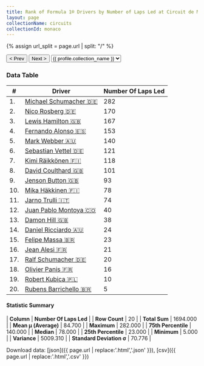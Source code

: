 ```yaml
---
title: Rank of Formula 1® Drivers by Number of Laps Led at Circuit de Monaco
layout: page
collectionName: circuits
collectionId: monaco
---
```


{% assign url_split = page.url | split: "/" %}
<div id="collection-navigation">
<button onclick="selector.options[selector.selectedIndex-1].value && (window.location = selector.options[selector.selectedIndex-1].value);">&lt; Prev</button>
<button onclick="selector.options[selector.selectedIndex+1].value && (window.location = selector.options[selector.selectedIndex+1].value);">Next &gt;</button>
<select id="selector" onchange="this.options[this.selectedIndex].value && (window.location = this.options[this.selectedIndex].value);">
  {% for collectionId in site.data[page.collectionName].refs %}
    {% if collectionId == page.collectionId %}
      {% assign selected = "selected" %}
    {% else %}
      {% assign selected = "" %}
    {% endif %}
    {% assign profile = site.data[page.collectionName][collectionId].profile %}
    <option value="/f1/{{ page.collectionName }}/{{ collectionId }}/{{ url_split[4] }}" {{ selected }}>{{ profile.collection_name }}</option>
  {% endfor %}
</select>
</div>

<canvas id="chart" width="400" height="180"></canvas>
<script>
var data = {
  "labels" : [
    "Michael Schumacher",
    "Nico Rosberg",
    "Lewis Hamilton",
    "Fernando Alonso",
    "Mark Webber",
    "Sebastian Vettel",
    "Kimi Räikkönen",
    "David Coulthard",
    "Jenson Button",
    "Mika Häkkinen",
    "Jarno Trulli",
    "Juan Pablo Montoya",
    "Damon Hill",
    "Daniel Ricciardo",
    "Felipe Massa",
    "Jean Alesi",
    "Ralf Schumacher",
    "Olivier Panis",
    "Robert Kubica",
    "Rubens Barrichello"
  ],
  "datasets" : [
    {
      "label" : "Number Of Laps Led",
      "data" : [
        282,
        170,
        167,
        153,
        140,
        121,
        118,
        101,
        93,
        78,
        74,
        40,
        38,
        24,
        23,
        21,
        20,
        16,
        10,
        5
      ],
      "borderColor" : [
        "#1D181E",
        "#1D181E",
        "#1D181E",
        "#1D181E",
        "#1D181E",
        "#1D181E",
        "#1D181E",
        "#1D181E",
        "#1D181E",
        "#1D181E",
        "#1D181E",
        "#1D181E",
        "#1D181E",
        "#1D181E",
        "#1D181E",
        "#1D181E",
        "#1D181E",
        "#1D181E",
        "#1D181E",
        "#1D181E"
      ],
      "borderWidth" : 1,
      "backgroundColor" : [
        "#9C8E8D",
        "#9C8E8D",
        "#9C8E8D",
        "#9C8E8D",
        "#9C8E8D",
        "#9C8E8D",
        "#9C8E8D",
        "#9C8E8D",
        "#9C8E8D",
        "#9C8E8D",
        "#9C8E8D",
        "#9C8E8D",
        "#9C8E8D",
        "#9C8E8D",
        "#9C8E8D",
        "#9C8E8D",
        "#9C8E8D",
        "#9C8E8D",
        "#9C8E8D",
        "#9C8E8D"
      ]
    }
  ]
};
var options = {
  legend: {
    display: false
  },
  scales: {
    xAxes: [{
      ticks: {
        beginAtZero: true,
        maxRotation: 180,
        display: window.innerWidth > 800
      }
    }],
    yAxes: [{
      ticks: {
        beginAtZero: true
      }
    }]
  },
  onResize: function(chart, size) {
    chart.options.scales.xAxes[0].ticks.display = size.width > 800;
  }
};
var chart = new Chart("chart", {
    data: data,
    type: 'bar',
    options: options
});
</script>



### Data Table

| # | Driver | Number Of Laps Led |
|--|--|--|
| 1. | [Michael Schumacher 🇩🇪](/f1/drivers/michael_schumacher) | 282 |
| 2. | [Nico Rosberg 🇩🇪](/f1/drivers/rosberg) | 170 |
| 3. | [Lewis Hamilton 🇬🇧](/f1/drivers/hamilton) | 167 |
| 4. | [Fernando Alonso 🇪🇸](/f1/drivers/alonso) | 153 |
| 5. | [Mark Webber 🇦🇺](/f1/drivers/webber) | 140 |
| 6. | [Sebastian Vettel 🇩🇪](/f1/drivers/vettel) | 121 |
| 7. | [Kimi Räikkönen 🇫🇮](/f1/drivers/raikkonen) | 118 |
| 8. | [David Coulthard 🇬🇧](/f1/drivers/coulthard) | 101 |
| 9. | [Jenson Button 🇬🇧](/f1/drivers/button) | 93 |
| 10. | [Mika Häkkinen 🇫🇮](/f1/drivers/hakkinen) | 78 |
| 11. | [Jarno Trulli 🇮🇹](/f1/drivers/trulli) | 74 |
| 12. | [Juan Pablo Montoya 🇨🇴](/f1/drivers/montoya) | 40 |
| 13. | [Damon Hill 🇬🇧](/f1/drivers/damon_hill) | 38 |
| 14. | [Daniel Ricciardo 🇦🇺](/f1/drivers/ricciardo) | 24 |
| 15. | [Felipe Massa 🇧🇷](/f1/drivers/massa) | 23 |
| 16. | [Jean Alesi 🇫🇷](/f1/drivers/alesi) | 21 |
| 17. | [Ralf Schumacher 🇩🇪](/f1/drivers/ralf_schumacher) | 20 |
| 18. | [Olivier Panis 🇫🇷](/f1/drivers/panis) | 16 |
| 19. | [Robert Kubica 🇵🇱](/f1/drivers/kubica) | 10 |
| 20. | [Rubens Barrichello 🇧🇷](/f1/drivers/barrichello) | 5 |

#### Statistic Summary

| **Column** | **Number Of Laps Led** |
| **Row Count** | 20 |
| **Total Sum** | 1694.000 |
| **Mean μ (Average)** | 84.700 |
| **Maximum** | 282.000 |
| **75th Percentile** | 140.000 |
| **Median** | 78.000 |
| **25th Percentile** | 23.000 |
| **Minimum** | 5.000 |
| **Variance** | 5009.310 |
| **Standard Deviation σ** | 70.776 |

Download data: [json]({{ page.url | replace:'.html','.json' }}), [csv]({{ page.url | replace:'.html','.csv' }})
